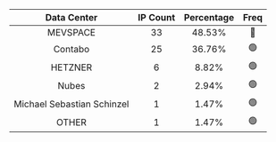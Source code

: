 | Data Center | IP Count | Percentage | Freq |
|:------------:|:--------:|:-----------:|:-----:|
| MEVSPACE | 33 | 48.53% | 🔴 |
| Contabo | 25 | 36.76% | 🟢 |
| HETZNER | 6 | 8.82% | 🟢 |
| Nubes | 2 | 2.94% | 🟢 |
| Michael Sebastian Schinzel | 1 | 1.47% | 🟢 |
| OTHER | 1 | 1.47% | 🟢 |